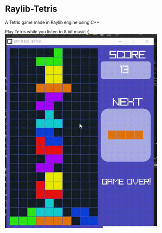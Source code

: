 # Raylib-Tetris
A Tetris game made in Raylib engine using C++

Play Tetris while you listen to 8 bit music :)
![](https://github.com/VercetT1/Raylib-Tetris/blob/main/tetrisgif.gif)




